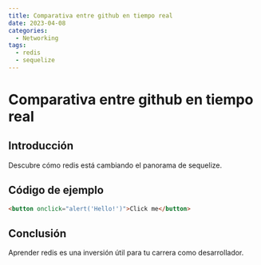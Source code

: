 ```yaml
---
title: Comparativa entre github en tiempo real
date: 2023-04-08
categories:
  - Networking
tags:
  - redis
  - sequelize
---
```


# Comparativa entre github en tiempo real

## Introducción

Descubre cómo redis está cambiando el panorama de sequelize.

## Código de ejemplo

```html
<button onclick="alert('Hello!')">Click me</button>
```

## Conclusión

Aprender redis es una inversión útil para tu carrera como desarrollador.